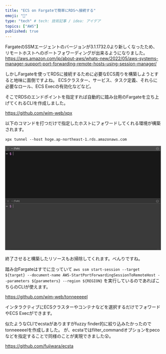 ```yaml
---
title: "ECS on Fargateで簡単にRDSへ接続する"
emoji: "🐾"
type: "tech" # tech: 技術記事 / idea: アイデア
topics: ["AWS"]
published: true
---
```


FargateのSSMエージェントのバージョンが3.1.1732.0より新しくなったため、リモートホストへのポートフォワーディングが出来るようになりました。
https://aws.amazon.com/jp/about-aws/whats-new/2022/05/aws-systems-manager-support-port-forwarding-remote-hosts-using-session-manager/

しかしFargateを使ってRDSに接続するために必要なECS周りを構築しようとすると地味に面倒ですよね。
ECSクラスター、サービス、タスク定義、それらに必要なロール、ECS Execの有効化などなど。

そこでRDSのエンドポイントを指定すれば自動的に踏み台用のFargateを立ち上げてくれるCLIを作成しました。

https://github.com/wim-web/xpx

以下のコマンドを打つだけで指定したホストにフォワードしてくれる環境が構築されます。

```
xpx tunnel --host hoge.ap-northeast-1.rds.amazonaws.com
```

![test](https://github.com/wim-web/xpx/raw/main/img/demo_.gif)

終了させると構築したリソースもお掃除してくれます。べんりですね。

踏み台Fargateはすでに立っていて `aws ssm start-session --target ${target} --document-name AWS-StartPortForwardingSessionToRemoteHost --parameters ${parameters} --region ${REGION}` を実行しているのであればこちらのCLIが使えます。

https://github.com/wim-web/tonneeeeel

インタラクティブにECSクラスターやコンテナなどを選択するだけでフォワードやECS Execができます。

似たようなCLIでecstaがありますがfuzzy finder的に絞り込みたかったのでtonneeeeelを作成しました。
が、ecstaではfilter_commandオプションをpecoなどを指定することで同様のことが実現できました😲。

https://github.com/fujiwara/ecsta
